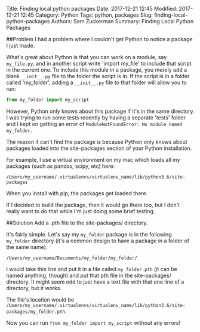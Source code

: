 Title: Finding local python packages
Date: 2017-12-21 12:45
Modified: 2017-12-21 12:45
Category: Python
Tags: python, packages
Slug: finding-local-python-packages
Authors: Sam Zuckerman
Summary: Finding Local Python Packages

##Problem
I had a problem where I couldn't get Python to notice a package I just made.

What's great about Python is that you can work on a module, say `my_file.py`, and in another script write 'import my_file' to include that script in the current one. To include this module in a package, you merely add a blank `__init__.py` file to the folder the script is in. If the script is in a folder called 'my_folder', adding a `__init__.py` file to that folder will allow you to run:

```python
from my_folder import my_script
```

However, Python only knows about this package if it's in the same directory. I was trying to run some tests recently by having a separate 'tests' folder and I kept on getting an error of `ModuleNotFoundError: No module named my_folder`.

The reason it can't find the package is because Python only knows about packages loaded into the site-packages section of your Python installation.

For example, I use a virtual environment on my mac which loads all my packages (such as pandas, scipy, etc) here:

`/Users/my_username/.virtualenvs/virtualenv_name/lib/python3.6/site-packages`

When you install with pip, the packages get loaded there.

If I decided to build the package, then it would go there too, but I don't really want to do that while I'm just doing some brief testing.

##Solution
Add a .pth file to the site-packages/ directory.

It's fairly simple. Let's say my `my_folder` package is in the following `my_folder` directory (it's a common design to have a package in a folder of the same name).

`/Users/my_username/Documents/my_folder/my_folder/`

I would take this line and put it in a file called `my_folder.pth` (it can be named anything, though) and put that pth file in the site-packages/ directory. It might seem odd to just have a text file with that one line of a directory, but it works.

The file's location would be `/Users/my_username/.virtualenvs/virtualenv_name/lib/python3.6/site-packages/my_folder.pth`.

Now you can run `from my_folder import my_script` without any errors!